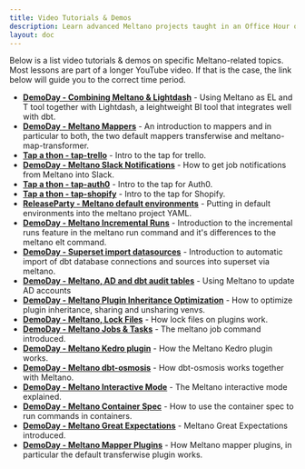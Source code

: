 ```yaml
---
title: Video Tutorials & Demos
description: Learn advanced Meltano projects taught in an Office Hour or Demo Day session via YouTube.
layout: doc
---
```

Below is a list video tutorials & demos on specific Meltano-related topics. Most lessons are part of a longer YouTube video. If that is the case, the link below will guide you to the correct time period.


- **[DemoDay - Combining Meltano & Lightdash](https://youtu.be/NZZyBnEOGOI?list=PLO0YrxtDbWAuLRElrtwFI5PwlAEMUi0AD&t=937)** - Using Meltano as EL and T tool together with Lightdash, a leightweight BI tool that integrates well with dbt.
- **[DemoDay - Meltano Mappers](https://www.youtube.com/watch?v=41RGHQ49U_M&t=99s)** - An introduction to mappers and in particular to both, the two default mappers transferwise and meltano-map-transformer.
- **[Tap a thon - tap-trello](https://youtu.be/41RGHQ49U_M?t=704)** - Intro to the tap for trello.
- **[DemoDay - Meltano Slack Notifications](https://youtu.be/41RGHQ49U_M?t=1151)** - How to get job notifications from Meltano into Slack.
- **[Tap a thon - tap-auth0](https://youtu.be/41RGHQ49U_M?t=1614)** - Intro to the tap for Auth0.
- **[Tap a thon - tap-shopify](https://youtu.be/41RGHQ49U_M?t=2210)** - Intro to the tap for Shopify.
- **[ReleaseParty - Meltano default environments](https://www.youtube.com/watch?v=p_uBJjxDfxA&t=139s)** - Putting in default environments into the meltano project YAML.
- **[DemoDay - Meltano Incremental Runs](https://www.youtube.com/watch?v=RXo-lIQtwB8&t=98s)** - Introduction to the incremental runs feature in the meltano run command and it's differences to the meltano elt command.
- **[DemoDay - Superset import datasources](https://www.youtube.com/watch?v=RXo-lIQtwB8&t=944s)** - Introduction to automatic import of dbt database connections and sources into superset via meltano.
- **[DemoDay - Meltano, AD and dbt audit tables](https://youtu.be/RXo-lIQtwB8?t=1789)** - Using Meltano to update AD accounts
- **[DemoDay - Meltano Plugin Inheritance Optimization](https://youtu.be/BmubPgBkjG8?t=71)** - How to optimize plugin inheritance, sharing and unsharing venvs.
- **[DemoDay - Meltano, Lock Files](https://youtu.be/5GA8xXPP2_k?t=162)** - How lock files on plugins work.
- **[DemoDay - Meltano Jobs & Tasks](https://youtu.be/kpOu4lOHY_Q?t=83)** - The meltano job command introduced.
- **[DemoDay - Meltano Kedro plugin](https://youtu.be/w6uGN9sY8VY?t=71)** - How the Meltano Kedro plugin works.
- **[DemoDay - Meltano dbt-osmosis](https://youtu.be/33jVAUR8-RY?t=1468)** - How dbt-osmosis works together with Meltano.
- **[DemoDay - Meltano Interactive Mode](https://youtu.be/JzYfq31lawY?t=128)** - The Meltano interactive mode explained.
- **[DemoDay - Meltano Container Spec](https://youtu.be/udCPX0EawtM?t=144)** - How to use the container spec to run commands in containers.
- **[DemoDay - Meltano Great Expectations](https://youtu.be/udCPX0EawtM?t=882)** - Meltano Great Expectations introduced.
- **[DemoDay - Meltano Mapper Plugins](https://youtu.be/udCPX0EawtM?t=1321)** - How Meltano mapper plugins, in particular the default transferwise plugin works.
